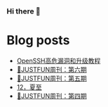 ### Hi there 👋

<!--
**rebron1900/rebron1900** is a ✨ _special_ ✨ repository because its `README.md` (this file) appears on your GitHub profile.

Here are some ideas to get you started:

- 🔭 I’m currently working on ...
- 🌱 I’m currently learning ...
- 👯 I’m looking to collaborate on ...
- 🤔 I’m looking for help with ...
- 💬 Ask me about ...
- 📫 How to reach me: ...
- 😄 Pronouns: ...
- ⚡ Fun fact: ...
-->



# Blog posts
<!-- BLOG-POST-LIST:START -->
- [OpenSSH高危漏洞和升级教程](https://1900.live/opensshgao-wei-lou-dong-he-sheng-ji-jiao-cheng/)
- [🤣JUSTFUN周刊：第六期](https://1900.live/justfunzhou-kan-di-liu-qi/)
- [🤣JUSTFUN周刊：第五期](https://1900.live/justfunzhou-kan-di-wu-qi/)
- [12，夏至](https://1900.live/12-xia-zhi/)
- [🤣JUSTFUN周刊：第四期](https://1900.live/justfunzhou-kan-di-si-qi/)
<!-- BLOG-POST-LIST:END -->
